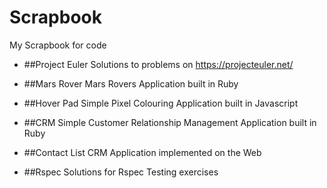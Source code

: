 Scrapbook
=========

My Scrapbook for code

- ##Project Euler
Solutions to problems on https://projecteuler.net/

- ##Mars Rover
Mars Rovers Application built in Ruby

- ##Hover Pad
Simple Pixel Colouring Application built in Javascript

- ##CRM
Simple Customer Relationship Management Application built in Ruby

- ##Contact List
CRM Application implemented on the Web

- ##Rspec
Solutions for Rspec Testing exercises
